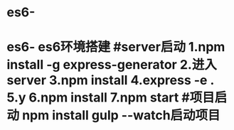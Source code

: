 # es6-
# es6- es6环境搭建 #server启动 1.npm install -g express-generator 2.进入server 3.npm install 4.express -e . 5.y 6.npm install 7.npm start  #项目启动 npm install gulp --watch启动项目
